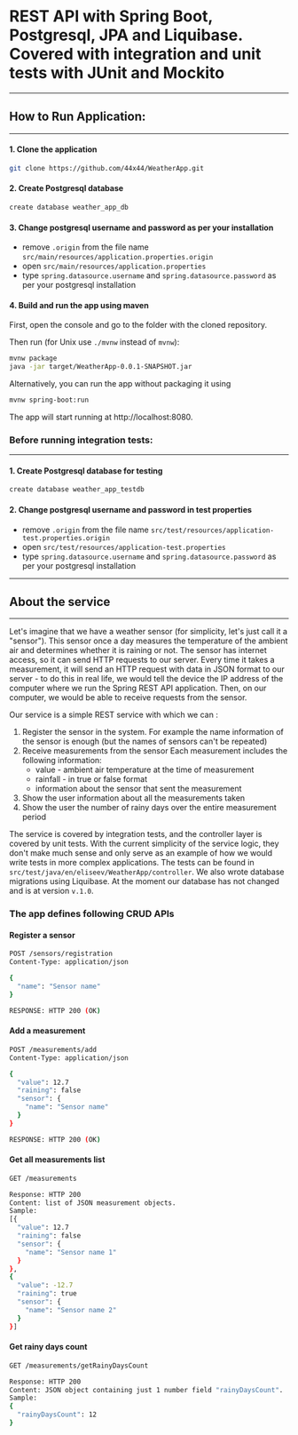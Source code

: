 # REST API with Spring Boot, Postgresql, JPA and Liquibase. Covered with integration and unit tests with JUnit and Mockito
---
## How to Run Application:
---
#### 1. Clone the application
```bash
git clone https://github.com/44x44/WeatherApp.git
```
#### 2. Create Postgresql database
```bash
create database weather_app_db
```
#### 3. Change postgresql username and password as per your installation
* remove `.origin` from the file name `src/main/resources/application.properties.origin`
* open `src/main/resources/application.properties`
* type `spring.datasource.username` and `spring.datasource.password` as per your postgresql installation

#### 4. Build and run the app using maven
First, open the console and go to the folder with the cloned repository.

Then run (for Unix use `./mvnw` instead of `mvnw`):
```bash
mvnw package
java -jar target/WeatherApp-0.0.1-SNAPSHOT.jar
```
Alternatively, you can run the app without packaging it using
```bash
mvnw spring-boot:run
```
The app will start running at http://localhost:8080.


### Before running integration tests:
---
#### 1. Create Postgresql database for testing
```bash
create database weather_app_testdb
```
#### 2. Change postgresql username and password in test properties
* remove `.origin` from the file name `src/test/resources/application-test.properties.origin`
* open `src/test/resources/application-test.properties`
* type `spring.datasource.username` and `spring.datasource.password` as per your postgresql installation

---
## About the service
---

Let's imagine that we have a weather sensor (for simplicity, let's just call it a "sensor"). This sensor once a day measures the temperature of the ambient air and determines whether it is raining or not.
The sensor has internet access, so it can send HTTP requests to our server.
Every time it takes a measurement, it will send an HTTP request with data in JSON format to our server - to do this in real life, we would tell the device the IP address of the computer where we run the Spring REST API application. Then, on our computer, we would be able to receive requests from the sensor.

Our service is a simple REST service with which we can :
1. Register the sensor in the system.
   For example the name information of the sensor is enough (but the names of sensors can't be repeated)
2. Receive measurements from the sensor
   Each measurement includes the following information:
   * value - ambient air temperature at the time of measurement
   * rainfall - in true or false format
   * information about the sensor that sent the measurement
3. Show the user information about all the measurements taken
4. Show the user the number of rainy days over the entire measurement period

The service is covered by integration tests, and the controller layer is covered by unit tests. With the current simplicity of the service logic, they don't make much sense and only serve as an example of how we would write tests in more complex applications. The tests can be found in `src/test/java/en/eliseev/WeatherApp/controller`.
We also wrote database migrations using Liquibase. At the moment our database has not changed and is at version `v.1.0`.

### The app defines following CRUD APIs

#### Register a sensor
```bash
POST /sensors/registration
Content-Type: application/json

{
  "name": "Sensor name"
}

RESPONSE: HTTP 200 (OK)
```

#### Add a measurement
```bash
POST /measurements/add
Content-Type: application/json

{
  "value": 12.7
  "raining": false
  "sensor": {
    "name": "Sensor name"
  }
}

RESPONSE: HTTP 200 (OK)
```

#### Get all measurements list
```bash
GET /measurements

Response: HTTP 200
Content: list of JSON measurement objects.
Sample: 
[{
  "value": 12.7
  "raining": false
  "sensor": {
    "name": "Sensor name 1"
  }
},
{
  "value": -12.7
  "raining": true
  "sensor": {
    "name": "Sensor name 2"
  }
}]
```

#### Get rainy days count
```bash
GET /measurements/getRainyDaysCount

Response: HTTP 200
Content: JSON object containing just 1 number field "rainyDaysCount".
Sample:
{
  "rainyDaysCount": 12
}
```
